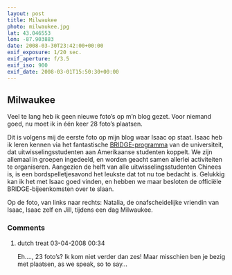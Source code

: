 ```yaml
---
layout: post
title: Milwaukee
photo: milwaukee.jpg
lat: 43.046553
lon: -87.903883
date: 2008-03-30T23:42:00+00:00
exif_exposure: 1/20 sec.
exif_aperture: f/3.5
exif_iso: 900
exif_date: 2008-03-01T15:50:30+00:00
---
```


## Milwaukee

<p>Veel te lang heb ik geen nieuwe foto’s op m’n blog gezet. Voor niemand goed, nu moet ik in één keer 28 foto’s plaatsen.</p>
<p>Dit is volgens mij de eerste foto op mijn blog waar Isaac op staat. Isaac heb ik leren kennen via het fantastische <a href="http://www.iss.wisc.edu/bridge/index.htm">BRIDGE-programma</a> van de universiteit, dat uitwisselingsstudenten aan Amerikaanse studenten koppelt. We zijn allemaal in groepen ingedeeld, en worden geacht samen allerlei activiteiten te organiseren. Aangezien de helft van alle uitwisselingsstudenten Chinees is, is een bordspelletjesavond het leukste dat tot nu toe bedacht is. Gelukkig kan ik het met Isaac goed vinden, en hebben we maar besloten de officiële BRIDGE-bijeenkomsten over te slaan.</p>
<p>Op de foto, van links naar rechts: Natalia, de onafscheidelijke vriendin van Isaac, Isaac zelf en Jill, tijdens een dag Milwaukee.</p>

<h3>Comments</h3>
<ol id="comments">
  <li>
    <span class="name">dutch treat</span>
    <span class="date">03-04-2008 00:34</span>
    <p>Eh…., 23 foto’s? Ik kom niet verder dan zes! Maar misschien ben je bezig met plaatsen, as we speak, so to say…</p>
  </li>
</ol>
